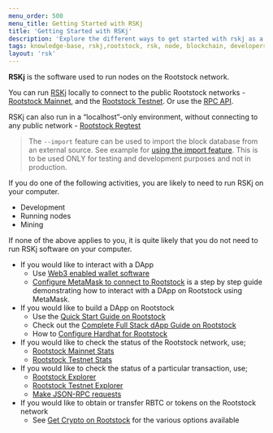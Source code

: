 ```yaml
---
menu_order: 500
menu_title: Getting Started with RSKj
title: 'Getting Started with RSKj'
description: 'Explore the different ways to get started with rskj as a developer, node runner or as miner on RSK '
tags: knowledge-base, rskj,rootstock, rsk, node, blockchain, developers, wallets
layout: 'rsk'
---
```


**RSKj** is the software used to run nodes on the Rootstock network.

You can run
[RSKj](/rsk/node/) locally to connect to the public Rootstock networks -
[Rootstock Mainnet](https://explorer.rsk.co/), and the
[Rootstock Testnet](https://explorer.testnet.rsk.co/).
Or use the [RPC API](/tools/rpc-api/).

RSKj can also run in a “localhost”-only environment, without connecting to any public network - [Rootstock Regtest](/rsk/node/configure/switch-network/#regtest)

> The `--import` feature can be used to import the block database from an external source. See example for [using the import feature](/kb/rskj-for-developers/#import). This is to be used ONLY for testing and development purposes and not in production.

If you do one of the following activities, you are likely to need to run RSKj on your computer.

- Development <!-- → /kb/rskj-for-developers TODO add link -->
- Running nodes <!-- → /kb/rskj-for-node-runners  TODO add link -->
- Mining <!-- → /kb/rskj-for-miners TODO add link -->

If none of the above applies to you, it is quite likely that you do not need to run RSKj software on your computer.

- If you would like to interact with a DApp
  - Use [Web3 enabled wallet software](/develop/wallet/use/) 
  <!-- (URL) → /kb/dapps-web3 -->
  - [Configure MetaMask to connect to Rootstock](/tutorials/ethereum-devs/remix-and-metamask-with-rsk-testnet/)
    is a step by step guide demonstrating how to interact with a DApp on Rootstock using MetaMask.
- If you would like to build a DApp on Rootstock
    - Use the [Quick Start Guide on Rootstock](/guides/quickstart/)
    - Check out the [Complete Full Stack dApp Guide on Rootstock](/guides/full-stack-dapp-on-rsk/part1-overview/)
    - How to [Configure Hardhat for Rootstock](/kb/hardhat-setup-on-rsk/)
- If you would like to check the status of the Rootstock network, use;
  - [Rootstock Mainnet Stats](https://stats.rsk.co/)
  - [Rootstock Testnet Stats](https://stats.testnet.rsk.co/)
- If you would like to check the status of a particular transaction, use;
  - [Rootstock Explorer](https://explorer.rsk.co/)
  - [Rootstock Testnet Explorer](https://explorer.testnet.rsk.co/)
  - [Make JSON-RPC requests](/rsk/node/architecture/json-rpc/)
- If you would like to obtain or transfer RBTC or tokens on the Rootstock network
  - See [Get Crypto on Rootstock](/guides/get-crypto-on-rsk/) for the various options available

